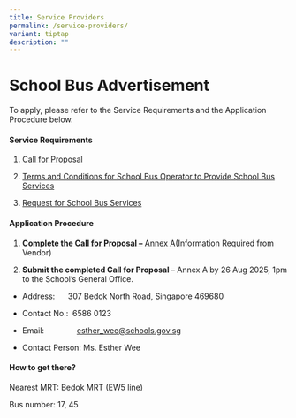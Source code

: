 ```yaml
---
title: Service Providers
permalink: /service-providers/
variant: tiptap
description: ""
---
```

<h1><strong>School Bus Advertisement</strong></h1>
<p>To apply, please refer to the Service Requirements and the Application
Procedure below.</p>
<p></p>
<h4><strong>Service Requirements</strong></h4>
<ol data-tight="true" class="tight">
<li>
<p><a href="/files/Fengshan Document Links/Service Providers/1_call for proposal .pdf" rel="noopener noreferrer nofollow" target="_blank">Call for Proposal</a>
</p>
</li>
<li>
<p><a href="/files/Fengshan Document Links/Service Providers/3_terms and conditions for school bus operator .pdf" rel="noopener noreferrer nofollow" target="_blank">Terms and Conditions for School Bus Operator to Provide School Bus Services</a>
</p>
</li>
<li>
<p><a href="/files/Fengshan Document Links/Service Providers/4_request for school bus services .pdf" rel="noopener noreferrer nofollow" target="_blank">Request for School Bus Services</a>
</p>
<p></p>
</li>
</ol>
<h4><strong>Application Procedure</strong></h4>
<ol data-tight="true" class="tight">
<li>
<p><strong><a href="/files/Fengshan Document Links/Service Providers/2_information required from vendor.pdf" rel="noopener noreferrer nofollow" target="_blank">Complete the Call for Proposal –</a></strong>
<a href="/files/Fengshan Document Links/Service Providers/2_information required from vendor.pdf" rel="noopener noreferrer nofollow" target="_blank">Annex A</a>(Information Required from Vendor)</p>
</li>
<li>
<p><strong>Submit the completed Call for Proposal </strong>– Annex A by 26
Aug 2025, 1pm to the School’s General Office.</p>
</li>
</ol>
<p></p>
<ul data-tight="true" class="tight">
<li>
<p>Address: &nbsp;&nbsp;&nbsp;&nbsp; 307 Bedok North Road, Singapore 469680</p>
</li>
<li>
<p>Contact No.: &nbsp;6586 0123</p>
</li>
<li>
<p>Email: &nbsp;&nbsp;&nbsp;&nbsp;&nbsp;&nbsp;&nbsp;&nbsp;&nbsp;&nbsp;&nbsp;&nbsp;&nbsp;
<a href="mailto:esther_wee@schools.gov.sg" rel="noopener noreferrer nofollow" target="_blank">esther_wee@schools.gov.sg</a>&nbsp;&nbsp;&nbsp;&nbsp;&nbsp;</p>
</li>
<li>
<p>Contact Person: Ms. Esther Wee</p>
</li>
</ul>
<p></p>
<h4><strong>How to get there?</strong></h4>
<p>Nearest MRT: Bedok MRT (EW5 line)</p>
<p>Bus number: 17, 45</p>
<p></p>
